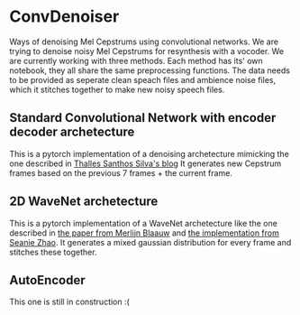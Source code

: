 # ConvDenoiser
Ways of denoising Mel Cepstrums using convolutional networks.
We are trying to denoise noisy Mel Cepstrums for resynthesis with a vocoder. We are currently working with three methods.
Each method has its' own notebook, they all share the same preprocessing functions. 
The data needs to be provided as seperate clean speach files and ambience noise files, which it stitches together to make new noisy speech files.

## Standard Convolutional Network with encoder decoder archetecture
This is a pytorch implementation of a denoising archetecture mimicking the one described in [Thalles Santhos Silva's blog](https://sthalles.github.io/practical-deep-learning-audio-denoising/)
It generates new Cepstrum frames based on the previous 7 frames + the current frame.

## 2D WaveNet archetecture
This is a pytorch implementation of a WaveNet archetecture like the one described in [the paper from Merlijn Blaauw](https://arxiv.org/abs/1704.03809) and [the implementation from Seanie Zhao](https://github.com/seaniezhao/torch_npss).
It generates a mixed gaussian distribution for every frame and stitches these together.

## AutoEncoder
This one is still in construction :(
